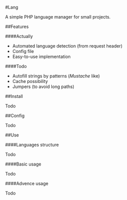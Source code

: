 #Lang

A simple PHP language manager for small projects.

##Features

####Actually

- Automated language detection (from request header)
- Config file
- Easy-to-use implementation

####Todo

- Autofill strings by patterns (*Mustache* like)
- Cache possibility
- Jumpers (to avoid long paths)

##Install

Todo

##Config

Todo

##Use

####Languages structure

Todo

####Basic usage

Todo

####Advence usage

Todo
